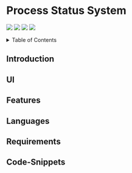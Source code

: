 # Process Status System
[<img src="https://img.shields.io/badge/Contributers-MESSAGE-COLOR.svg?logo=LOGO">](<LINK>)
[<img src="https://img.shields.io/badge/LABEL-MESSAGE-COLOR.svg?logo=data:image/png;base64,DATA">](<LINK>)
[<img src="https://img.shields.io/badge/LABEL-MESSAGE-COLOR.svg?logo=data:image/png;base64,DATA">](<LINK>)
[<img src="https://img.shields.io/badge/LABEL-MESSAGE-COLOR.svg?logo=data:image/png;base64,DATA">](<LINK>)
<details>
<summary>Table of Contents</summary>
<br>
<ul>

* [Introduction](#Introduction)
* [UI](#UI)
* [Features](#Features)
* [Languages-Used](#Languages-used)
* [Requirements](#Requirements)
* [Code-Snippets](#Code-snippets)
</ul>
</details> 

## <a name="Introduction"></a>Introduction
## <a name="UI"></a>UI
## <a name="Features"></a>Features



## <a name="Languages-Used"></a>Languages
## <a name="Requirements"></a>Requirements
## <a name="Code-Snippets"></a>Code-Snippets










